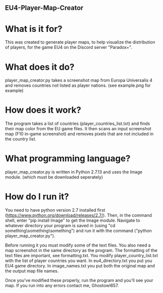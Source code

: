 ## EU4-Player-Map-Creator ##

# What is it for?
  This was created to generate player maps, to help visualize the distribution of players, for the game EU4 on the Discord server "Paradox+".
  
# What does it do?
  player_map_creator.py takes a screenshot map from Europa Universalis 4 and removes countries not listed as player nations. (see example.png for example)
  
# How does it work?
  The program takes a list of countries (player_countries_list.txt) and finds their map color from the EU game files. It then scans an input screenshot map (F10 in-game screenshot) and removes pixels that are not included in the country list.
  
# What programming language?
  player_map_creator.py is written in Python 2.7.13 and uses the Image module. (which must be downloaded seperately)

# How do I run it?
  You need to have python version 2.7 installed first (https://www.python.org/download/releases/2.7/). Then, in the command shell, enter "pip install Image" to get the Image module. Navigate to whatever directory your program is saved in (using "cd something\something\something") and run it with the command ("python player_map_creator.py").
  
  Before running it you must modify some of the text files. You also need a map screenshot in the same directory as the program. The formatting of the text files are important, see formatting.txt.  You modify player_country_list.txt with the list of player countries you want.  In eu4_directory.txt you put you EU4 game directory.  In image_names.txt you put both the original map and the output map file names.
  
  Once you've modified these properly, run the program and you'll see your map. If you run into any errors contact me, Ghostowl657.
